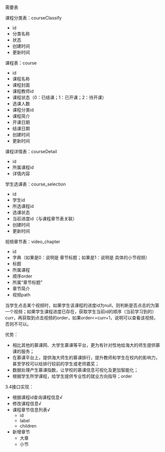 需要表

课程分类表：courseClassify

* id
* 分类名称
* 状态
* 创建时间
* 更新时间

课程表：course

* id
* 课程名称
* 课程封面
* 课程教师id
* 课程状态（0：已结课；1：已开课；2：待开课）
* 选课人数
* 课程分类id
* 课程简介
* 开课日期
* 结课日期
* 创建时间
* 更新时间

课程详情表：courseDetail

* id
* 所属课程id
* 详情内容

学生选课表：course_selection

* id
* 学生id
* 所选课程id
* 选课状态
* 当前进度id（与课程章节表关联）  
* 创建时间
* 更新时间

视频章节表：video_chapter

* id
* 字典（如果是0：说明是 章节标题；如果是1：说明是 具体的小节视频）
* 标题
* 所属课程
* 顺序order
* 所属“章节标题”
* 章节简介
* 视频path

当学生点击某个视频时，如果学生该课程的进度id为null，则判断是否点击的为第一个视频；如果学生课程进度已存在，获取学生当前id的顺序（当前学习到的）curr，再获取到点击视频的order，如果order<=curr+1，说明可以查看该视频，否则不可以。



优势：

* 相比其他的慕课网、大学生慕课等平台，更为有针对性地给海大的师生提供慕课的服务；
* 在慕课平台上，提供海大师生的慕课排行，提升教师和学生在校内的影响力，甚至学校可以给排行较前的学生或老师嘉奖；
* 数据处理产生慕课指数，让学校的慕课信息可视化及更加智能化；
* 根据学生所学课程，给学生提供专业性的就业方向指导；order



3.4接口实现：

* 根据课程id查询课程信息√
* 修改课程信息√
* 课程章节信息列表√
  * id
  * label
  * children
* 新增章节
  * 大章
  * 小节